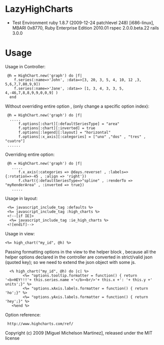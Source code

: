 LazyHighCharts
=======

- Test Environment
  ruby 1.8.7 (2009-12-24 patchlevel 248) [i686-linux], MBARI 0x8770, Ruby Enterprise Edition 2010.01
  rspec 2.0.0.beta.22
  rails 3.0.0

Usage
=======

 Usage in Controller:
  
     @h = HighChart.new('graph') do |f|
        f.series(:name=>'John', :data=>[3, 20, 3, 5, 4, 10, 12 ,3, 5,6,7,7,80,9,9])
        f.series(:name=>'Jane', :data=> [1, 3, 4, 3, 3, 5, 4,-46,7,8,8,9,9,0,0,9] )
      end
 

  Without overriding entire option , (only change a specific option index):  
 
     @h = HighChart.new('graph') do |f|
      .....
          f.options[:chart][:defaultSeriesType] = "area"
          f.options[:chart][:inverted] = true
          f.options[:legend][:layout] = "horizontal"
          f.options[:x_axis][:categories] = ["uno" ,"dos" , "tres" , "cuatro"]
     ......

  Overriding entire option: 

     @h = HighChart.new('graph') do |f|
       .....
          f.x_axis(:categories => @days.reverse! , :labels=>{:rotation=>-45 , :align => 'right'})
          f.chart({:defaultSeriesType=>"spline" , :renderTo => "myRenderArea" , :inverted => true})
       .....


  Usage in layout:
      
     <%= javascript_include_tag :defaults %>
     <%= javascript_include_tag :high_charts %>
     <!--[if IE]>
      <%= javascript_include_tag :ie_high_charts %>
     <![endif]-->
      
  Usage in view:
  
    <%= high_chart("my_id", @h) %>
    
  Passing formatting options in the view to the helper block , because all the helper options declared in the controller are converted in strict/valid json (quoted key);  so we need to extend the json object with some js.
  
      <% high_chart("my_id", @h) do |c| %>
         	<%= "options.tooltip.formatter = function() { return '<b>HEY!!!'+ this.series.name +'</b><br/>'+ this.x +': '+ this.y +' units';}" %>
         	<%= "options.xAxis.labels.formatter = function() { return 'ho';}" %>
         	<%= "options.yAxis.labels.formatter = function() { return 'hey';}" %>
       <%end %> 
      


  Option reference:

     http://www.highcharts.com/ref/
    


Copyright (c) 2009 [Miguel Michelson Martinez], released under the MIT license
